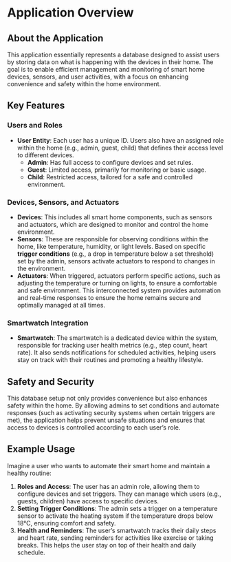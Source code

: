 # Application Overview

## About the Application

This application essentially represents a database designed to assist users by storing data on what is happening with the devices in their home. The goal is to enable efficient management and monitoring of smart home devices, sensors, and user activities, with a focus on enhancing convenience and safety within the home environment.

## Key Features

### Users and Roles
- **User Entity**: Each user has a unique ID. Users also have an assigned role within the home (e.g., admin, guest, child) that defines their access level to different devices. 
   - **Admin**: Has full access to configure devices and set rules.
   - **Guest**: Limited access, primarily for monitoring or basic usage.
   - **Child**: Restricted access, tailored for a safe and controlled environment.

### Devices, Sensors, and Actuators
- **Devices**: This includes all smart home components, such as sensors and actuators, which are designed to monitor and control the home environment. 
- **Sensors**: These are responsible for observing conditions within the home, like temperature, humidity, or light levels. Based on specific **trigger conditions** (e.g., a drop in temperature below a set threshold) set by the admin, sensors activate actuators to respond to changes in the environment.
- **Actuators**: When triggered, actuators perform specific actions, such as adjusting the temperature or turning on lights, to ensure a comfortable and safe environment. This interconnected system provides automation and real-time responses to ensure the home remains secure and optimally managed at all times.

### Smartwatch Integration
- **Smartwatch**: The smartwatch is a dedicated device within the system, responsible for tracking user health metrics (e.g., step count, heart rate). It also sends notifications for scheduled activities, helping users stay on track with their routines and promoting a healthy lifestyle.

## Safety and Security

This database setup not only provides convenience but also enhances safety within the home. By allowing admins to set conditions and automate responses (such as activating security systems when certain triggers are met), the application helps prevent unsafe situations and ensures that access to devices is controlled according to each user’s role.

## Example Usage

Imagine a user who wants to automate their smart home and maintain a healthy routine:
1. **Roles and Access**: The user has an admin role, allowing them to configure devices and set triggers. They can manage which users (e.g., guests, children) have access to specific devices.
2. **Setting Trigger Conditions**: The admin sets a trigger on a temperature sensor to activate the heating system if the temperature drops below 18°C, ensuring comfort and safety.
3. **Health and Reminders**: The user’s smartwatch tracks their daily steps and heart rate, sending reminders for activities like exercise or taking breaks. This helps the user stay on top of their health and daily schedule.

